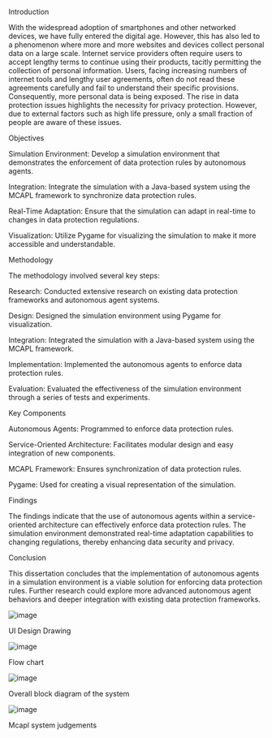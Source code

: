 Introduction

With the widespread adoption of smartphones and other networked devices, we have fully entered the digital age. However, this has also led to a phenomenon where more and more websites and devices collect personal data on a large scale. Internet service providers often require users to accept lengthy terms to continue using their products, tacitly permitting the collection of personal information. Users, facing increasing numbers of internet tools and lengthy user agreements, often do not read these agreements carefully and fail to understand their specific provisions. Consequently, more personal data is being exposed. The rise in data protection issues highlights the necessity for privacy protection. However, due to external factors such as high life pressure, only a small fraction of people are aware of these issues.

Objectives

Simulation Environment: Develop a simulation environment that demonstrates the enforcement of data protection rules by autonomous agents.

Integration: Integrate the simulation with a Java-based system using the MCAPL framework to synchronize data protection rules.

Real-Time Adaptation: Ensure that the simulation can adapt in real-time to changes in data protection regulations.

Visualization: Utilize Pygame for visualizing the simulation to make it more accessible and understandable.

Methodology

The methodology involved several key steps:

Research: Conducted extensive research on existing data protection frameworks and autonomous agent systems.

Design: Designed the simulation environment using Pygame for visualization.

Integration: Integrated the simulation with a Java-based system using the MCAPL framework.

Implementation: Implemented the autonomous agents to enforce data protection rules.

Evaluation: Evaluated the effectiveness of the simulation environment through a series of tests and experiments.

Key Components

Autonomous Agents: Programmed to enforce data protection rules.

Service-Oriented Architecture: Facilitates modular design and easy integration of new components.

MCAPL Framework: Ensures synchronization of data protection rules.

Pygame: Used for creating a visual representation of the simulation.

Findings

The findings indicate that the use of autonomous agents within a service-oriented architecture can effectively enforce data protection rules. The simulation environment demonstrated real-time adaptation capabilities to changing regulations, thereby enhancing data security and privacy.

Conclusion

This dissertation concludes that the implementation of autonomous agents in a simulation environment is a viable solution for enforcing data protection rules. Further research could explore more advanced autonomous agent behaviors and deeper integration with existing data protection frameworks.


![image](https://github.com/user-attachments/assets/47df844e-fbec-4262-b1bf-a858b55ff9b2)

UI Design Drawing


![image](https://github.com/user-attachments/assets/1e502db6-121a-4816-9cd9-f5837c9e19a7)

Flow chart


![image](https://github.com/user-attachments/assets/e9670b98-9448-4569-9f37-2c567c862779)

Overall block diagram of the system


![image](https://github.com/user-attachments/assets/a7e0f86d-7ab1-4ccf-b03a-25af2667d4d7)

Mcapl system judgements

